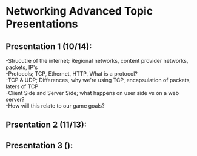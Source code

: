 # Networking Advanced Topic Presentations

## Presentation 1 (10/14):
-Strucutre of the internet; Regional networks, content provider networks, packets, IP's<br /> 
-Protocols; TCP, Ethernet, HTTP, What is a protocol?<br />
-TCP & UDP; Differences, why we're using TCP, encapsulation of packets, laters of TCP<br />
-Client Side and Server Side; what happens on user side vs on a web server?<br />
-How will this relate to our game goals?

## Prsentation 2 (11/13):

## Presentation 3 ():

